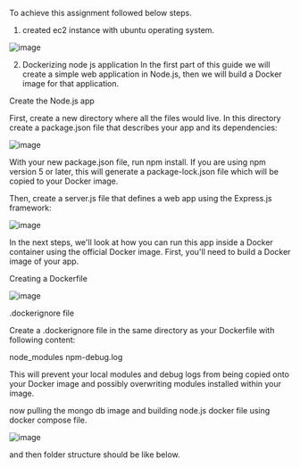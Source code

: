 To achieve this assignment followed below steps.

1. created ec2 instance with ubuntu operating system.

![image](https://user-images.githubusercontent.com/56083714/66061561-53133e00-e55d-11e9-9674-5ded0aaaa1f4.png)

2. Dockerizing node js application
In the first part of this guide we will create a simple web application in Node.js, then we will build a Docker image for that application.

Create the Node.js app

First, create a new directory where all the files would live. In this directory create a package.json file that describes your app and its dependencies:

![image](https://user-images.githubusercontent.com/56083714/66062207-99b56800-e55e-11e9-92e2-2ca35e14148f.png)

With your new package.json file, run npm install. If you are using npm version 5 or later, this will generate a package-lock.json file which will be copied to your Docker image.

Then, create a server.js file that defines a web app using the Express.js framework:

![image](https://user-images.githubusercontent.com/56083714/66062473-1f391800-e55f-11e9-9cf1-1f8831f38577.png)

In the next steps, we'll look at how you can run this app inside a Docker container using the official Docker image. First, you'll need to build a Docker image of your app.

Creating a Dockerfile

![image](https://user-images.githubusercontent.com/56083714/66062769-aab2a900-e55f-11e9-8289-1231585cf47f.png)

.dockerignore file

Create a .dockerignore file in the same directory as your Dockerfile with following content:

node_modules
npm-debug.log

This will prevent your local modules and debug logs from being copied onto your Docker image and possibly overwriting modules installed within your image.

now pulling the mongo db image and building node.js docker file using docker compose file.


![image](https://user-images.githubusercontent.com/56083714/66063333-c5395200-e560-11e9-8911-98e5af12ffe6.png)

and then folder structure should be like below.


















